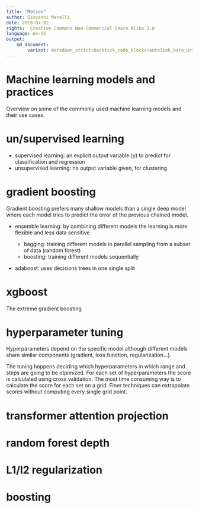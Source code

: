 ```yaml
---
title: "Motion"
author: Giovanni Marelli
date: 2019-07-02
rights:  Creative Commons Non-Commercial Share Alike 3.0
language: en-US
output: 
	md_document:
		variant: markdown_strict+backtick_code_blocks+autolink_bare_uris+markdown_github
---
```


# Machine learning models and practices

Overview on some of the commonly used machine learning models and their use cases.

# un/supervised learning

* supervised learning: an explicit output variable (y) to predict for classification and regression
* unsupervised learning: no output variable given, for clustering

# gradient boosting

Gradient boosting prefers many shallow models than a single deep model where each model tries to predict the error of the previous chained model.

* ensemble learning: by combining different models the learning is more flexible and less data sensitive 
  * bagging: training different models in parallel sampling from a subset of data (random forest)
  * boosting: training different models sequentially

* adaboost: uses decisions trees in one single split



# xgboost

The extreme gradient boosting 


# hyperparameter tuning

Hyperparameters depend on the specific model although different models share similar components (gradient, loss function, regularization...).

The tuning happens deciding which hyperparameters in which range and steps are going to be otpimized. For each set of hyperparameters the score is calculated using cross validation. The most time consuming way is to calculate the score for each set on a grid. Finer techniques can extrapolate scores without computing every single grid point.

# transformer attention projection

# random forest depth

# L1/l2 regularization

# boosting

